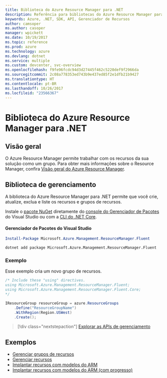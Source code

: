 ```yaml
---
title: Biblioteca do Azure Resource Manager para .NET
description: Referência para bibliotecas do Azure Resource Manager para .NET
keywords: Azure, .NET, SDK, API, Gerenciador de Recursos
author: camsoper
ms.author: casoper
manager: wpickett
ms.date: 10/19/2017
ms.topic: reference
ms.prod: azure
ms.technology: azure
ms.devlang: dotnet
ms.service: multiple
ms.custom: devcenter, svc-overview
ms.openlocfilehash: f9fe96fcdc94d3d27445f462c5220def9f2966da
ms.sourcegitcommit: 2c08a778353ed743b9e437ed85f2e1dfb21b9427
ms.translationtype: HT
ms.contentlocale: pt-BR
ms.lasthandoff: 10/26/2017
ms.locfileid: "23566367"
---
```

# <a name="azure-resource-manager-libraries-for-net"></a>Biblioteca do Azure Resource Manager para .NET

## <a name="overview"></a>Visão geral

O Azure Resource Manager permite trabalhar com os recursos da sua solução como um grupo.  Para obter mais informações sobre o Resource Manager, confira [Visão geral do Azure Resource Manager](https://docs.microsoft.com/azure/azure-resource-manager/resource-group-overview).

## <a name="management-library"></a>Biblioteca de gerenciamento

A biblioteca do Azure Resource Manager para .NET permite que você crie, atualize, exclua e liste os recursos e grupos de recursos.

Instale o [pacote NuGet](https://www.nuget.org/packages/Microsoft.Azure.Management.ResourceManager.Fluent) diretamente do [console do Gerenciador de Pacotes][PackageManager] do Visual Studio ou com a [CLI do .NET Core][DotNetCLI].

#### <a name="visual-studio-package-manager"></a>Gerenciador de Pacotes do Visual Studio

```powershell
Install-Package Microsoft.Azure.Management.ResourceManager.Fluent
```

```bash
dotnet add package Microsoft.Azure.Management.ResourceManager.Fluent
```

### <a name="example"></a>Exemplo

Esse exemplo cria um novo grupo de recursos.

```csharp
/* Include these "using" directives.
using Microsoft.Azure.Management.ResourceManager.Fluent;
using Microsoft.Azure.Management.ResourceManager.Fluent.Core;
*/

IResourceGroup resourceGroup = azure.ResourceGroups
    .Define("ResourceGroupName")
    .WithRegion(Region.USWest)
    .Create();
```

> [!div class="nextstepaction"]
> [Explorar as APIs de gerenciamento](/dotnet/api/overview/azure/resources/management)


## <a name="samples"></a>Exemplos

* [Gerenciar grupos de recursos](https://github.com/Azure-Samples/resources-dotnet-manage-resource-group)
* [Gerenciar recursos](https://github.com/Azure-Samples/resources-dotnet-manage-resource)
* [Implantar recursos com modelos do ARM](https://github.com/Azure-Samples/resources-dotnet-deploy-using-arm-template)
* [Implantar recursos com modelos do ARM (com progresso)](https://github.com/Azure-Samples/resources-dotnet-deploy-using-arm-template-with-progress)


[PackageManager]: https://docs.microsoft.com/nuget/tools/package-manager-console
[DotNetCLI]: https://docs.microsoft.com/dotnet/core/tools/dotnet-add-package
